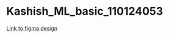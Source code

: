 # Kashish_ML_basic_110124053

[Link to figma design ]([https://example.com](https://www.figma.com/proto/ntldnU5p7Yo5775ORCVtSJ/UI-UX-task?node-id=1-2&t=33PLoZ1kQLAfovxZ-1))
